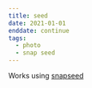 ```yaml
---
title: seed
date: 2021-01-01
enddate: continue
tags:
  - photo
  - snap seed
---
```


Works using [snapseed](https://en.wikipedia.org/wiki/Snapseed)
